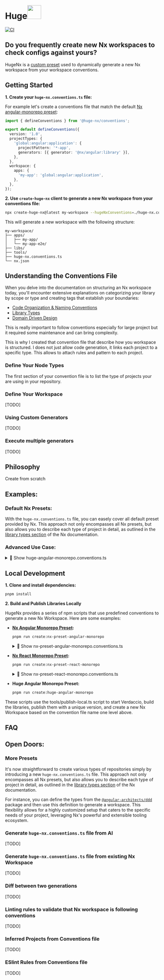 # Huge<a alt="Nx logo" href="https://nx.dev" target="_blank" rel="noreferrer"><img src="https://raw.githubusercontent.com/nrwl/nx/master/images/nx-logo.png" width="45"></a>

[![CI](https://github.com/jogelin/huge-nx/actions/workflows/ci.yml/badge.svg)](https://github.com/jogelin/huge-nx/actions/workflows/ci.yml)

## Do you frequently create new Nx workspaces to check configs against yours?

HugeNx is a [custom preset](https://nx.dev/extending-nx/recipes/create-preset) used to dynamically generate a new Nx workspace from your workspace conventions.

<!--- 
> TODO: More infos in my article:<br>[👥 Reproducible Nx Workspace with Dynamic huge-nx Preset]()
--> 

## Getting Started

**1. Create your `huge-nx.conventions.ts` file:**

For example let's create a conventions file that match the default [Nx angular-monorepo preset](https://nx.dev/getting-started/tutorials/angular-monorepo-tutorial#creating-a-new-angular-monorepo):

```typescript
import { defineConventions } from '@huge-nx/conventions';

export default defineConventions({
  version: '1.0',
  projectTypes: {
    'global:angular:application': {
      projectPattern: '*-app',
      generators: [{ generator: '@nx/angular:library' }],
    },
  },
  workspace: {
    apps: {
      'my-app': 'global:angular:application',
    },
  },
});
```

**2. Use `create-huge-nx` client to generate a new Nx workspace from your conventions file:**

```bash
npx create-huge-nx@latest my-workspace --hugeNxConventions=./huge-nx.conventions.ts --nxCloud skip
```

This will generate a new workspace with the following structure:
```
my-workspace/
├── apps/
│   ├── my-app/
│   └── my-app-e2e/
├── libs/
├── tools/
├── huge-nx.conventions.ts
└── nx.json
```

## Understanding the Conventions File

When you delve into the documentation on structuring an Nx workspace today, you'll encounter extensive explanations on categorizing your library by scope or type and creating tags that establish your boundaries:

- [Code Organization & Naming Conventions](https://nx.dev/concepts/more-concepts/monorepo-nx-enterprise#code-organization-naming-conventions)
- [Library Types](https://nx.dev/concepts/more-concepts/library-types#library-types)
- [Domain Driven Design](https://github.com/angular-architects/nx-ddd-plugin/blob/main/libs/ddd/README.md)

This is really important to follow conventions especially for large project but it required some maintenance and can bring complexity.

This is why I created that convention file that describe how you workspace is structured. I does not just allow code generation, it links each project to a specific type. This allows to attach rules and pattern to each project.

### Define Your Node Types
The first section of your convention file is to list the type of projects your are using in your repository.

### Define Your Workspace
[TODO]

### Using Custom Generators
[TODO]

### Execute multiple generators
[TODO]

## Philosophy

Create from scratch

## Examples:

### Default Nx Presets:

With the `huge-nx.conventions.ts` file, you can easely cover all default preset provided by Nx. This approach not only encompasses all Nx presets, but also allows you to describe each type of project in detail, as outlined in the [library types section](https://nx.dev/concepts/more-concepts/library-types#library-types) of the Nx documentation.

### Advanced Use Case:

  

  <details>
    <summary>📄 Show huge-angular-monorepo.conventions.ts</summary>

    ```typescript
    export default defineConventions({
      version: '1.0',
      projectTypes: {
        'global:angular:app': {
          projectPattern: '*-app',
          generators: [
            { generator: '@nx/angular:application', options: { bundler: 'esbuild', e2eTestRunner: 'playwright', inlineStyle: true, inlineTemplate: true } },
          ],
        },
        'mf:host:app': {
          projectPattern: '*-app',
          generators: [{ generator: '@nx/angular:host', options: { addTailwind: true } }],
        },
        'mf:remote:app': {
          projectPattern: 'mf-*-app',
          generators: [{ generator: '@nx/angular:remote' }],
        },
        'backend:api': {
          projectPattern: '*-api',
          generators: [{ generator: '@nx/nest:application' }],
        },
        'global:angular:lib:data-access': {
          projectPattern: '*-data-access',
          generators: [{ generator: '@nx/angular:library' }],
        },
        'global:angular:lib:feature': {
          projectPattern: '*-feature',
          generators: [{ generator: '@nx/angular:library' }],
        },
        'global:angular:lib:ui': {
          projectPattern: '*-ui',
          generators: [{ generator: '@nx/angular:library' }],
        },
        'global:angular:lib:utils': {
          projectPattern: '*-utils',
          generators: [{ generator: '@nx/angular:library' }],
        },
        'global:ts:lib:utils': {
          projectPattern: '*-utils',
          generators: [{ generator: '@nx/js:lib', options: { bundler: 'swc' } }],
        },
      },
      workspace: {
        apps: {
          'hotel-app': 'mf:host:app',
          'mf-guest-services-app': 'mf:remote:app',
          'mf-room-maintenance-app': 'mf:remote:app',
          'mf-event-management-app': 'mf:remote:app',
          'hotel-api': 'backend:api',
          'admin-dashboard-app': 'global:angular:app',
        },
        libs: {
          guest: {
            'data-access': 'global:angular:lib:data-access',
            'guest-booking-feature': 'global:angular:lib:feature',
            'guest-feedback-feature': 'global:angular:lib:feature',
            ui: 'global:angular:lib:ui',
            utils: 'global:ts:lib:utils',
          },
          staff: {
            'data-access': 'global:angular:lib:data-access',
            'staff-feature': 'global:angular:lib:feature',
            'staff-scheduling-feature': 'global:angular:lib:feature',
            ui: 'global:angular:lib:ui',
            utils: 'global:ts:lib:utils',
          },
          room: {
            'data-access': 'global:angular:lib:data-access',
            'room-feature': 'global:angular:lib:feature',
            'room-request-feature': 'global:angular:lib:feature',
            ui: 'global:angular:lib:ui',
            utils: 'global:ts:lib:utils',
          },
          events: {
            'data-access': 'global:angular:lib:data-access',
            'event-booking-feature': 'global:angular:lib:feature',
            'event-management-feature': 'global:angular:lib:feature',
            ui: 'global:angular:lib:ui',
            utils: 'global:ts:lib:utils',
          },
          shared: {
            ui: [
              { generator: '@nx/js:lib', options: { bundler: 'swc' } },
              { generator: '@nx/storybook:configuration', options: { project: 'shared-ui', uiFramework: '@storybook/angular' } },
            ],
            utils: 'global:ts:lib:utils',
          },
        },
      },
    });
    ```
  </details>


## Local Development

**1. Clone and install dependencies:**

```bash
pnpm install
```

**2. Build and Publish Libraries Locally**

HugeNx provides a series of npm scripts that use predefined conventions to generate a new Nx Workspace. Here are some examples:

- **[Nx Angular Monorepo Preset](https://nx.dev/getting-started/tutorials/angular-monorepo-tutorial#creating-a-new-angular-monorepo):**
  ```bash
  pnpm run create:nx-preset-angular-monorepo
  ```
  <details>
    <summary>📄 Show nx-preset-angular-monorepo.conventions.ts</summary>
  
    ```typescript
    export default defineConventions({
      version: '1.0',
      projectTypes: {
        'global:angular:application': {
          projectPattern: '*-app',
          generators: [{ generator: '@nx/angular:application' }],
        },
      },
      workspace: {
        apps: {
          'my-app': 'global:angular:application',
        },
      },
    });
    ```
  </details>


- **[Nx React Monorepo Preset](https://nx.dev/getting-started/tutorials/react-monorepo-tutorial#creating-a-new-react-monorepo):**
  ```bash
  pnpm run create:nx-preset-react-monorepo
  ```
  <details>
    <summary>📄 Show nx-preset-react-monorepo.conventions.ts</summary>

    ```typescript 
      export default defineConventions({
        version: '1.0',
        projectTypes: {
          'global:react:application': {
            projectPattern: '*-app',
            generators: [{ generator: '@nx/react:application' }],
          },
        },
        workspace: {
          apps: {
            'my-app': 'global:react:application',
          },
        },
      });
    ```
  </details>


- **Huge Angular Monorepo Preset:**
  ```bash
  pnpm run create:huge-angular-monorepo
  ```
  

These scripts use the tools/publish-local.ts script to start Verdaccio, build the libraries, publish them with a unique version, and create a new Nx Workspace based on the convention file name one level above.

## FAQ



## Open Doors:

### More Presets
It's now straightforward to create various types of repositories simply by introducing a new `huge-nx.conventions.ts` file. This approach not only encompasses all Nx presets, but also allows you to describe each type of project in detail, as outlined in the [library types section](https://nx.dev/concepts/more-concepts/library-types#library-types) of the Nx documentation.

For instance, you can define the types from the [`@angular-architects/ddd`](https://www.npmjs.com/package/@angular-architects/ddd) package and then use this definition to generate a workspace. This flexibility allows for a highly customized setup that caters to the specific needs of your project, leveraging Nx's powerful and extensible tooling ecosystem.

### Generate `huge-nx.conventions.ts` file from AI
[TODO]

### Generate `huge-nx.conventions.ts` file from existing Nx Workspace
[TODO]

### Diff between two generations
[TODO]

### Linting rules to validate that Nx workspace is following conventions
[TODO]

### Inferred Projects from Conventions file
[TODO]

### ESlint Rules from Conventions file
[TODO]
